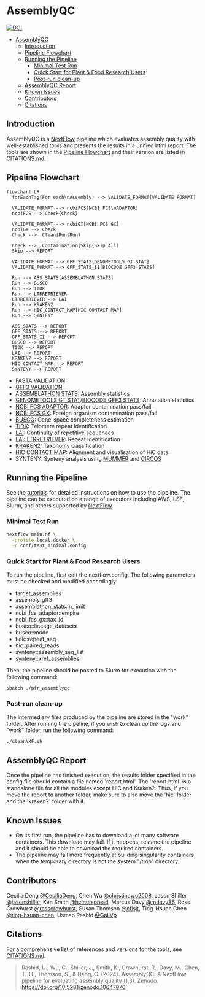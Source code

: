 # AssemblyQC

[![DOI](https://zenodo.org/badge/DOI/10.5281/zenodo.10647870.svg)](https://doi.org/10.5281/zenodo.10647870)

- [AssemblyQC](#assemblyqc)
  - [Introduction](#introduction)
  - [Pipeline Flowchart](#pipeline-flowchart)
  - [Running the Pipeline](#running-the-pipeline)
    - [Minimal Test Run](#minimal-test-run)
    - [Quick Start for Plant \& Food Research Users](#quick-start-for-plant--food-research-users)
    - [Post-run clean-up](#post-run-clean-up)
  - [AssemblyQC Report](#assemblyqc-report)
  - [Known Issues](#known-issues)
  - [Contributors](#contributors)
  - [Citations](#citations)

## Introduction

AssemblyQC is a [NextFlow](https://www.nextflow.io/docs/latest/index.html) pipeline which evaluates assembly quality with well-established tools and presents the results in a unified html report. The tools are shown in the [Pipeline Flowchart](#pipeline-flowchart) and their version are listed in [CITATIONS.md](./CITATIONS.md).

## Pipeline Flowchart

```mermaid
flowchart LR
  forEachTag(For each\nAssembly) --> VALIDATE_FORMAT[VALIDATE FORMAT]

  VALIDATE_FORMAT --> ncbiFCS[NCBI FCS\nADAPTOR]
  ncbiFCS --> Check{Check}

  VALIDATE_FORMAT --> ncbiGX[NCBI FCS GX]
  ncbiGX --> Check
  Check --> |Clean|Run(Run)

  Check --> |Contamination|Skip(Skip All)
  Skip --> REPORT

  VALIDATE_FORMAT --> GFF_STATS[GENOMETOOLS GT STAT]
  VALIDATE_FORMAT --> GFF_STATS_II[BIOCODE GFF3 STATS]

  Run --> ASS_STATS[ASSEMBLATHON STATS]
  Run --> BUSCO
  Run --> TIDK
  Run --> LTRRETRIEVER
  LTRRETRIEVER --> LAI
  Run --> KRAKEN2
  Run --> HIC_CONTACT_MAP[HIC CONTACT MAP]
  Run --> SYNTENY

  ASS_STATS --> REPORT
  GFF_STATS --> REPORT
  GFF_STATS_II --> REPORT
  BUSCO --> REPORT
  TIDK --> REPORT
  LAI --> REPORT
  KRAKEN2 --> REPORT
  HIC_CONTACT_MAP --> REPORT
  SYNTENY --> REPORT
```

- [FASTA VALIDATION](https://github.com/GallVp/fasta_validator)
- [GFF3 VALIDATION](https://github.com/genometools/genometools)
- [ASSEMBLATHON STATS](https://github.com/PlantandFoodResearch/assemblathon2-analysis/blob/a93cba25d847434f7eadc04e63b58c567c46a56d/assemblathon_stats.pl): Assembly statistics
- [GENOMETOOLS GT STAT](https://github.com/genometools/genometools)/[BIOCODE GFF3 STATS](https://github.com/jorvis/biocode): Annotation statistics
- [NCBI FCS ADAPTOR](https://github.com/ncbi/fcs): Adaptor contamination pass/fail
- [NCBI FCS GX](https://github.com/ncbi/fcs): Foreign organism contamination pass/fail
- [BUSCO](https://gitlab.com/ezlab/busco/-/tree/master): Gene-space completeness estimation
- [TIDK](https://github.com/tolkit/telomeric-identifier): Telomere repeat identification
- [LAI](https://github.com/oushujun/LTR_retriever/blob/master/LAI): Continuity of repetitive sequences
- [LAI::LTRRETRIEVER](https://github.com/oushujun/LTR_retriever): Repeat identification
- [KRAKEN2](https://github.com/DerrickWood/kraken2): Taxonomy classification
- [HIC CONTACT MAP](https://github.com/igvteam/juicebox-web): Alignment and visualisation of HiC data
- SYNTENY: Synteny analysis using [MUMMER](https://github.com/mummer4/mummer) and [CIRCOS](http://circos.ca/documentation/)

## Running the Pipeline

See the [tutorials](./docs/README.md) for detailed instructions on how to use the pipeline. The pipeline can be executed on a range of executors including AWS, LSF, Slurm, and others supported by [NextFlow](https://www.nextflow.io/docs/latest/executor.html#executors).

### Minimal Test Run

```bash
nextflow main.nf \
  -profile local,docker \
  -c conf/test_minimal.config
```

### Quick Start for Plant & Food Research Users

To run the pipeline, first edit the nextflow.config. The following parameters must be checked and modified accordingly:

- target_assemblies
- assembly_gff3
- assemblathon_stats::n_limit
- ncbi_fcs_adaptor::empire
- ncbi_fcs_gx::tax_id
- busco::lineage_datasets
- busco::mode
- tidk::repeat_seq
- hic::paired_reads
- synteny::assembly_seq_list
- synteny::xref_assemblies

Then, the pipeline should be posted to Slurm for execution with the following command:

```bash
sbatch ./pfr_assemblyqc
```

### Post-run clean-up

The intermediary files produced by the pipeline are stored in the "work" folder. After running the pipeline, if you wish to clean up the logs and "work" folder, run the following command:

```bash
./cleanNXF.sh
```

## AssemblyQC Report

Once the pipeline has finished execution, the results folder specified in the config file should contain a file named 'report.html'. The 'report.html' is a standalone file for all the modules except HiC and Kraken2. Thus, if you move the report to another folder, make sure to also move the 'hic' folder and the 'kraken2' folder with it.

## Known Issues

- On its first run, the pipeline has to download a lot many software containers. This download may fail. If it happens, resume the pipeline and it should be able to download the required containers.
- The pipeline may fail more frequently at building singularity containers when the temporary directory is not the system "/tmp" directory.

## Contributors

Cecilia Deng [@CeciliaDeng](https://github.com/CeciliaDeng), Chen Wu [@christinawu2008](https://github.com/christinawu2008), Jason Shiller [@jasonshiller](https://github.com/jasonshiller), Ken Smith [@hzlnutspread](https://github.com/hzlnutspread), Marcus Davy [@mdavy86](https://github.com/mdavy86), Ross Crowhurst [@rosscrowhurst](https://github.com/rosscrowhurst), Susan Thomson [@cflsjt](https://github.com/cflsjt), Ting-Hsuan Chen [@ting-hsuan-chen](https://github.com/ting-hsuan-chen), Usman Rashid [@GallVp](https://github.com/GallVp)

## Citations

For a comprehensive list of references and versions for the tools, see [CITATIONS.md](./CITATIONS.md).

> Rashid, U., Wu, C., Shiller, J., Smith, K., Crowhurst, R., Davy, M., Chen, T.-H., Thomson, S., & Deng, C. (2024). AssemblyQC: A NextFlow pipeline for evaluating assembly quality (1.3). Zenodo. https://doi.org/10.5281/zenodo.10647870
